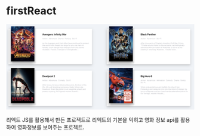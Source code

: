 # firstReact
![Alt text](screenshot.png)

리엑트 JS를 활용해서 만든 프로젝트로
리엑트의 기본을 익히고 영화 정보 api를 활용하여
영화정보를 보여주는 프로젝트.
